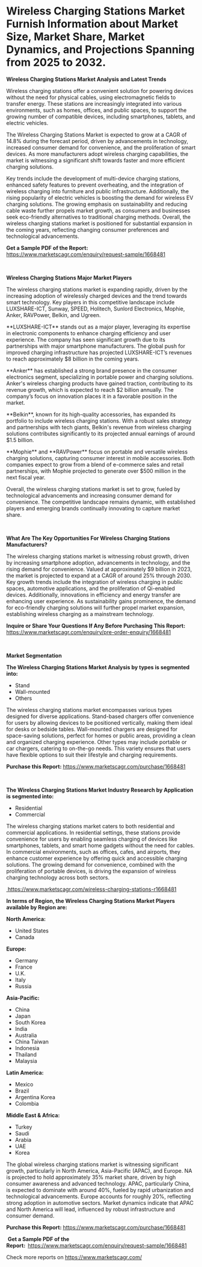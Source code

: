 <p><h1>Wireless Charging Stations Market Furnish Information about Market Size, Market Share, Market Dynamics, and Projections Spanning from 2025 to 2032.</h1></p><p><strong>Wireless Charging Stations Market Analysis and Latest Trends</strong></p>
<p><p>Wireless charging stations offer a convenient solution for powering devices without the need for physical cables, using electromagnetic fields to transfer energy. These stations are increasingly integrated into various environments, such as homes, offices, and public spaces, to support the growing number of compatible devices, including smartphones, tablets, and electric vehicles.</p><p>The Wireless Charging Stations Market is expected to grow at a CAGR of 14.8% during the forecast period, driven by advancements in technology, increased consumer demand for convenience, and the proliferation of smart devices. As more manufacturers adopt wireless charging capabilities, the market is witnessing a significant shift towards faster and more efficient charging solutions. </p><p>Key trends include the development of multi-device charging stations, enhanced safety features to prevent overheating, and the integration of wireless charging into furniture and public infrastructure. Additionally, the rising popularity of electric vehicles is boosting the demand for wireless EV charging solutions. The growing emphasis on sustainability and reducing cable waste further propels market growth, as consumers and businesses seek eco-friendly alternatives to traditional charging methods. Overall, the wireless charging stations market is positioned for substantial expansion in the coming years, reflecting changing consumer preferences and technological advancements.</p></p>
<p><strong>Get a Sample PDF of the Report:&nbsp;</strong> <a href="https://www.marketscagr.com/enquiry/request-sample/1668481?utm_campaign=1999&utm_medium=2&utm_source=Github&utm_content=ia&utm_term=13022025&utm_id=wireless-charging-stations">https://www.marketscagr.com/enquiry/request-sample/1668481</a></p>
<p>&nbsp;</p>
<p><strong>Wireless Charging Stations Major Market Players</strong></p>
<p><p>The wireless charging stations market is expanding rapidly, driven by the increasing adoption of wirelessly charged devices and the trend towards smart technology. Key players in this competitive landscape include LUXSHARE-ICT, Sunway, SPEED, Holitech, Sunlord Electronics, Mophie, Anker, RAVPower, Belkin, and Ugreen.</p><p>**LUXSHARE-ICT** stands out as a major player, leveraging its expertise in electronic components to enhance charging efficiency and user experience. The company has seen significant growth due to its partnerships with major smartphone manufacturers. The global push for improved charging infrastructure has projected LUXSHARE-ICT’s revenues to reach approximately $8 billion in the coming years.</p><p>**Anker** has established a strong brand presence in the consumer electronics segment, specializing in portable power and charging solutions. Anker's wireless charging products have gained traction, contributing to its revenue growth, which is expected to reach $2 billion annually. The company’s focus on innovation places it in a favorable position in the market.</p><p>**Belkin**, known for its high-quality accessories, has expanded its portfolio to include wireless charging stations. With a robust sales strategy and partnerships with tech giants, Belkin's revenue from wireless charging solutions contributes significantly to its projected annual earnings of around $1.5 billion.</p><p>**Mophie** and **RAVPower** focus on portable and versatile wireless charging solutions, capturing consumer interest in mobile accessories. Both companies expect to grow from a blend of e-commerce sales and retail partnerships, with Mophie projected to generate over $500 million in the next fiscal year.</p><p>Overall, the wireless charging stations market is set to grow, fueled by technological advancements and increasing consumer demand for convenience. The competitive landscape remains dynamic, with established players and emerging brands continually innovating to capture market share.</p></p>
<p>&nbsp;</p>
<p><strong>What Are The Key Opportunities For Wireless Charging Stations Manufacturers?</strong></p>
<p><p>The wireless charging stations market is witnessing robust growth, driven by increasing smartphone adoption, advancements in technology, and the rising demand for convenience. Valued at approximately $9 billion in 2023, the market is projected to expand at a CAGR of around 25% through 2030. Key growth trends include the integration of wireless charging in public spaces, automotive applications, and the proliferation of Qi-enabled devices. Additionally, innovations in efficiency and energy transfer are enhancing user experience. As sustainability gains prominence, the demand for eco-friendly charging solutions will further propel market expansion, establishing wireless charging as a mainstream technology.</p></p>
<p><strong>Inquire or Share Your Questions If Any Before Purchasing This Report:</strong> <a href="https://www.marketscagr.com/enquiry/pre-order-enquiry/1668481?utm_campaign=1999&utm_medium=2&utm_source=Github&utm_content=ia&utm_term=13022025&utm_id=wireless-charging-stations">https://www.marketscagr.com/enquiry/pre-order-enquiry/1668481</a></p>
<p>&nbsp;</p>
<p><strong>Market Segmentation</strong></p>
<p><strong>The Wireless Charging Stations Market Analysis by types is segmented into:</strong></p>
<p><ul><li>Stand</li><li>Wall-mounted</li><li>Others</li></ul></p>
<p><p>The wireless charging stations market encompasses various types designed for diverse applications. Stand-based chargers offer convenience for users by allowing devices to be positioned vertically, making them ideal for desks or bedside tables. Wall-mounted chargers are designed for space-saving solutions, perfect for homes or public areas, providing a clean and organized charging experience. Other types may include portable or car chargers, catering to on-the-go needs. This variety ensures that users have flexible options to suit their lifestyle and charging requirements.</p></p>
<p><strong>Purchase this Report:&nbsp;</strong><a href="https://www.marketscagr.com/purchase/1668481?utm_campaign=1999&utm_medium=2&utm_source=Github&utm_content=ia&utm_term=13022025&utm_id=wireless-charging-stations">https://www.marketscagr.com/purchase/1668481</a></p>
<p>&nbsp;</p>
<p><strong>The Wireless Charging Stations Market Industry Research by Application is segmented into:</strong></p>
<p><ul><li>Residential</li><li>Commercial</li></ul></p>
<p><p>The wireless charging stations market caters to both residential and commercial applications. In residential settings, these stations provide convenience for users by enabling seamless charging of devices like smartphones, tablets, and smart home gadgets without the need for cables. In commercial environments, such as offices, cafes, and airports, they enhance customer experience by offering quick and accessible charging solutions. The growing demand for convenience, combined with the proliferation of portable devices, is driving the expansion of wireless charging technology across both sectors.</p></p>
<p><a href="https://www.marketscagr.com/wireless-charging-stations-r1668481?utm_campaign=1999&utm_medium=2&utm_source=Github&utm_content=ia&utm_term=13022025&utm_id=wireless-charging-stations">&nbsp;https://www.marketscagr.com/wireless-charging-stations-r1668481</a></p>
<p><strong>In terms of Region, the Wireless Charging Stations Market Players available by Region are:</strong></p>
<p>
    <p> <strong> North America: </strong>
        <ul>
            <li>United States</li>
            <li>Canada</li>
        </ul>
        </p> 
    <p> <strong> Europe: </strong>
        <ul>
            <li>Germany</li>
            <li>France</li>
            <li>U.K.</li>
            <li>Italy</li>
            <li>Russia</li>
        </ul>
        </p> 
    <p> <strong> Asia-Pacific: </strong>
        <ul>
            <li>China</li>
            <li>Japan</li>
            <li>South Korea</li>
            <li>India</li>
            <li>Australia</li>
            <li>China Taiwan</li>
            <li>Indonesia</li>
            <li>Thailand</li>
            <li>Malaysia</li>
        </ul>
        </p> 
    <p> <strong> Latin America: </strong>
        <ul>
            <li>Mexico</li>
            <li>Brazil</li>
            <li>Argentina Korea</li>
            <li>Colombia</li>
        </ul>
        </p> 
    <p> <strong> Middle East & Africa: </strong>
        <ul>
            <li>Turkey</li>
            <li>Saudi</li>
            <li>Arabia</li>
            <li>UAE</li>
            <li>Korea</li>
        </ul>
    </p>
    </p>
<p><p>The global wireless charging stations market is witnessing significant growth, particularly in North America, Asia-Pacific (APAC), and Europe. NA is projected to hold approximately 35% market share, driven by high consumer awareness and advanced technology. APAC, particularly China, is expected to dominate with around 40%, fueled by rapid urbanization and technological advancements. Europe accounts for roughly 20%, reflecting strong adoption in automotive sectors. Market dynamics indicate that APAC and North America will lead, influenced by robust infrastructure and consumer demand.</p></p>
<p><strong>Purchase this Report: </strong><a href="https://www.marketscagr.com/purchase/1668481?utm_campaign=1999&utm_medium=2&utm_source=Github&utm_content=ia&utm_term=13022025&utm_id=wireless-charging-stations">https://www.marketscagr.com/purchase/1668481</a></p>
<p>&nbsp;<strong>Get a Sample PDF of the Report:&nbsp;&nbsp;</strong><a href="https://www.marketscagr.com/enquiry/request-sample/1668481?utm_campaign=1999&utm_medium=2&utm_source=Github&utm_content=ia&utm_term=13022025&utm_id=wireless-charging-stations">https://www.marketscagr.com/enquiry/request-sample/1668481</a></p>
<p><strong></strong></p>
<p>Check more reports on <a href="https://www.marketscagr.com/?utm_campaign=1999&utm_medium=2&utm_source=Github&utm_content=ia&utm_term=13022025&utm_id=wireless-charging-stations">https://www.marketscagr.com/</a></p>